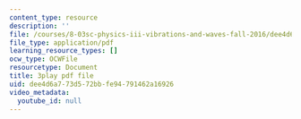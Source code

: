 ```yaml
---
content_type: resource
description: ''
file: /courses/8-03sc-physics-iii-vibrations-and-waves-fall-2016/dee4d6a773d572bbfe94791462a16926_TjxR7lAwWhI.pdf
file_type: application/pdf
learning_resource_types: []
ocw_type: OCWFile
resourcetype: Document
title: 3play pdf file
uid: dee4d6a7-73d5-72bb-fe94-791462a16926
video_metadata:
  youtube_id: null
---
```

